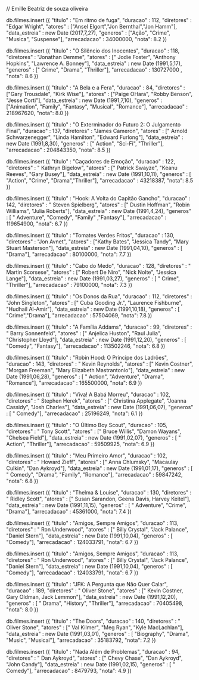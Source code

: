 // Emille Beatriz de souza oliveira 

db.filmes.insert  ({
	"titulo" : "Em ritmo de fuga",
	"duracao" : 112,
	"diretores" : "Edgar Wright",
	"atores" : ["Ansel Elgort","Jon Bernthal","Jon Hamm"],
	"data_estreia" : new Date (2017,7,27),
	"generos" : ["Ação", "Crime", "Musica", "Suspense"],
	"arrecadacao" : 34000000,
	"nota": 8.2
})


db.filmes.insert  ({
	"titulo" : "O Silêncio dos Inocentes",
	"duracao" : 118,
	"diretores" : "Jonathan Demme",
	"atores" : [" Jodie Foster", "Anthony Hopkins", "Lawrence A. Bonney"],
	"data_estreia" : new Date (1991,5,17),
	"generos" : [" Crime", "Drama", "Thriller"],
	"arrecadacao" : 130727000 ,
	"nota": 8.6
})


db.filmes.insert  ({
	"titulo" : "A Bela e a Fera",
	"duracao" : 84,
	"diretores" : ["Gary Trousdale", "Kirk Wise"],
	"atores" : ["Paige OHara", "Robby Benson", "Jesse Corti"],
	"data_estreia" : new Date (1991,7,10),
	"generos" : ["Animation", "Family", "Fantasy", "Musical", "Romance"],
	"arrecadacao" : 218967620,
	"nota": 8.0
})


db.filmes.insert  ({
	"titulo" : "O Exterminador do Futuro 2: O Julgamento Final",
	"duracao" : 137,
	"diretores" : "James Cameron",
	"atores" : [" Arnold Schwarzenegger", "Linda Hamilton", "Edward Furlong"],
	"data_estreia" : new Date (1991,8,30),
	"generos" : [" Action", "Sci-Fi", "Thriller"],
	"arrecadacao" : 204843350,
	"nota": 8.5
})


db.filmes.insert  ({
	"titulo" : "Caçadores de Emoção",
	"duracao" : 122,
	"diretores" : " Kathryn Bigelow",
	"atores" : ["  Patrick Swayze", "Keanu Reeves", "Gary Busey"],
	"data_estreia" : new Date (1991,10,11),
	"generos" : [ "Action", "Crime", "Drama","Thriller"],
	"arrecadacao" : 43218387,
	"nota": 8.5
})


db.filmes.insert  ({
	"titulo" : "Hook: A Volta do Capitão Gancho",
	"duracao" : 142,
	"diretores" : " Steven Spielberg",
	"atores" : [" Dustin Hoffman", "Robin Williams", "Julia Roberts"],
	"data_estreia" : new Date (1991,4,24),
	"generos" : [ " Adventure", "Comedy", "Family" ,"Fantasy"],
	"arrecadacao" : 119654900,
	"nota": 6.7
})


db.filmes.insert  ({
	"titulo" : "Tomates Verdes Fritos",
	"duracao" : 130,
	"diretores" : "Jon Avnet",
	"atores" : ["Kathy Bates", "Jessica Tandy", "Mary Stuart Masterson"],
	"data_estreia" : new Date (1991,04,10),
	"generos" : [ "Drama"],
	"arrecadacao" : 80100000,
	"nota": 7.7
})


db.filmes.insert  ({
	"titulo" : "Cabo do Medo",
	"duracao" : 128,
	"diretores" : " Martin Scorsese",
	"atores" : [" Robert De Niro", "Nick Nolte", "Jessica Lange"],
	"data_estreia" : new Date (1991,03,27),
	"generos" : [ " Crime", "Thriller"],
	"arrecadacao" : 79100000,
	"nota": 7.3
})


db.filmes.insert  ({
	"titulo" : "Os Donos da Rua",
	"duracao" : 112,
	"diretores" : "John Singleton",
	"atores" : [" Cuba Gooding Jr.", "Laurence Fishburne", "Hudhail Al-Amir"],
	"data_estreia" : new Date (1991,10,18),
	"generos" : [ "Crime","Drama"],
	"arrecadacao" : 57504069,
	"nota": 7.8
})


db.filmes.insert  ({
	"titulo" : "A Família Addams",
	"duracao" : 99,
	"diretores" : " Barry Sonnenfeld",
	"atores" : [" Anjelica Huston", "Raul Julia", "Christopher Lloyd"],
	"data_estreia" : new Date (1991,12,20),
	"generos" : [ "Comedy", "Fantasy"],
	"arrecadacao" : 113502246,
	"nota": 6.8
})


db.filmes.insert  ({
	"titulo" : "Robin Hood: O Príncipe dos Ladrões",
	"duracao" : 143,
	"diretores" : " Kevin Reynolds",
	"atores" : [" Kevin Costner", "Morgan Freeman", "Mary Elizabeth Mastrantonio"],
	"data_estreia" : new Date (1991,06,28),
	"generos" : [ " Action", "Adventure", "Drama", "Romance"],
	"arrecadacao" : 165500000,
	"nota": 6.9
})


db.filmes.insert  ({
	"titulo" : "Viva! A Babá Morreu",
	"duracao" : 102,
	"diretores" : " Stephen Herek",
	"atores" : [" Christina Applegate", "Joanna Cassidy", "Josh Charles"],
	"data_estreia" : new Date (1991,06,07),
	"generos" : [ " Comedy"],
	"arrecadacao" : 25196249,
	"nota": 6.1
})


db.filmes.insert  ({
	"titulo" : "O Último Boy Scout",
	"duracao" : 105,
	"diretores" : " Tony Scott",
	"atores" : [" Bruce Willis", "Damon Wayans", "Chelsea Field"],
	"data_estreia" : new Date (1991,02,07),
	"generos" : [ " Action", "Thriller"],
	"arrecadacao" : 59509925,
	"nota": 6.9
})


db.filmes.insert  ({
	"titulo" : "Meu Primeiro Amor",
	"duracao" : 102,
	"diretores" : " Howard Zieff",
	"atores" : [" Anna Chlumsky", "Macaulay Culkin", "Dan Aykroyd"],
	"data_estreia" : new Date (1991,01,17),
	"generos" : [ " Comedy", "Drama", "Family", "Romance"],
	"arrecadacao" : 59847242,
	"nota": 6.8
})


db.filmes.insert  ({
	"titulo" : "Thelma & Louise",
	"duracao" : 130,
	"diretores" : " Ridley Scott",
	"atores" : [" Susan Sarandon, Geena Davis, Harvey Keitel"],
	"data_estreia" : new Date (1991,11,15),
	"generos" : [ " Adventure", "Crime", "Drama"],
	"arrecadacao" : 45361000,
	"nota": 7.4
})



db.filmes.insert  ({
	"titulo" : "Amigos, Sempre Amigos",
	"duracao" : 113,
	"diretores" : " Ron Underwood",
	"atores" : [" Billy Crystal", "Jack Palance", "Daniel Stern"],
	"data_estreia" : new Date (1991,10,04),
	"generos" : [ "Comedy"],
	"arrecadacao" : 124033791,
	"nota": 6.7
})


db.filmes.insert  ({
	"titulo" : "Amigos, Sempre Amigos",
	"duracao" : 113,
	"diretores" : " Ron Underwood",
	"atores" : [" Billy Crystal", "Jack Palance", "Daniel Stern"],
	"data_estreia" : new Date (1991,10,04),
	"generos" : [ "Comedy"],
	"arrecadacao" : 124033791,
	"nota": 6.7
})


db.filmes.insert  ({
	"titulo" : "JFK: A Pergunta que Não Quer Calar",
	"duracao" : 189,
	"diretores" : " Oliver Stone",
	"atores" : [" Kevin Costner, Gary Oldman, Jack Lemmon"],
	"data_estreia" : new Date (1991,12,20),
	"generos" : [ " Drama", "History", "Thriller"],
	"arrecadacao" : 70405498,
	"nota": 8.0
})


db.filmes.insert  ({
	"titulo" : "The Doors",
	"duracao" : 140,
	"diretores" : " Oliver Stone",
	"atores" : [" Val Kilmer", "Meg Ryan", "Kyle MacLachlan"],
	"data_estreia" : new Date (1991,03,01),
	"generos" : [ "Biography", "Drama", "Music", "Musical"],
	"arrecadacao" : 35183792,
	"nota": 7.2
})


db.filmes.insert  ({
	"titulo" : "Nada Além de Problemas",
	"duracao" : 94,
	"diretores" : " Dan Aykroyd",
	"atores" : [" Chevy Chase", "Dan Aykroyd", "John Candy"],
	"data_estreia" : new Date (1991,02,15),
	"generos" : [ " Comedy"],
	"arrecadacao" : 8479793,
	"nota": 4.9
})
